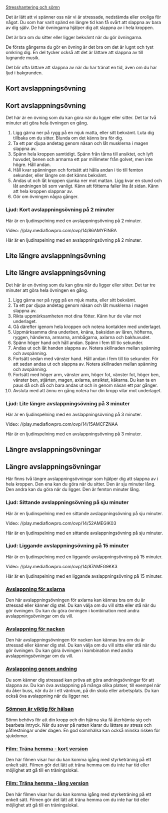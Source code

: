 [Stresshantering och sömn](https://www.1177.se/liv--halsa/stresshantering-och-somn/)

Det är lätt att vi spänner oss när vi är stressade, nedstämda eller oroliga för något. Du som har varit spänd en längre tid kan få svårt att slappna av bara av dig själv. De här övningarna hjälper dig att slappna av i hela kroppen.

Det är bra om du sitter eller ligger bekvämt när du gör övningarna.

De första gångerna du gör en övning är det bra om det är lugnt och tyst omkring dig. En del tycker också att det är lättare att slappna av till lugnande musik.

Det blir ofta lättare att slappna av när du har tränat en tid, även om du har ljud i bakgrunden.

Kort avslappningsövning
-----------------------

Kort avslappningsövning
-----------------------

Det här är en övning som du kan göra när du ligger eller sitter. Det tar två minuter att göra hela övningen en gång.

1.  Ligg gärna ner på rygg på en mjuk matta, eller sitt bekvämt. Luta dig tillbaka om du sitter. Blunda om det känns bra för dig.
2.  Ta ett par djupa andetag genom näsan och låt musklerna i magen slappna av.
3.  Spänn hela kroppen samtidigt. Spänn från tårna till ansiktet, och lyft huvudet, benen och armarna ett par millimeter från golvet, men inte högre. Håll andan.
4.  Håll kvar spänningen och fortsätt att hålla andan i tio till femton sekunder, eller längre om det känns bekvämt.
5.  Andas ut och låt kroppen sjunka ner mot mattan. Ligg kvar en stund och låt andningen bli som vanligt. Känn att fötterna faller lite åt sidan. Känn att hela kroppen slappnar av.
6.  Gör om övningen några gånger.

### Ljud: Kort avslappningsövning på 2 minuter

Här är en ljudinspelning med en avslappningsövning på 2 minuter.

Video: //play.mediaflowpro.com/ovp/14/86AMYFINRA

Här är en ljudinspelning med en avslappningsövning på 2 minuter.

Lite längre avslappningsövning
------------------------------

Lite längre avslappningsövning
------------------------------

Det här är en övning som du kan göra när du ligger eller sitter. Det tar tre minuter att göra hela övningen en gång.

1.  Ligg gärna ner på rygg på en mjuk matta, eller sitt bekvämt.
2.  Ta ett par djupa andetag genom näsan och låt musklerna i magen slappna av.
3.  Rikta uppmärksamheten mot dina fötter. Känn hur de vilar mot underlaget.
4.  Gå därefter igenom hela kroppen och notera kontakten med underlaget.
5.  Uppmärksamma dina underben, knäna, baksidan av låren, höfterna, ryggen, händerna, armarna, armbågarna, axlarna och bakhuvudet.
6.  Spänn höger hand och håll andan. Spänn i fem till tio sekunder.
7.  Andas ut och låt handen slappna av. Notera skillnaden mellan spänning och avspänning.
8.  Fortsätt sedan med vänster hand. Håll andan i fem till tio sekunder. För att sedan andas ut och slappna av. Notera skillnaden mellan spänning och avspänning.
9.  Fortsätt med höger arm, vänster arm, höger fot, vänster fot, höger ben, vänster ben, stjärten, magen, axlarna, ansiktet, käkarna. Du kan ta en paus då och då och bara andas ut och in genom näsan ett par gånger.
10.  Avsluta med att ännu en gång notera hur din kropp vilar mot underlaget.

### Ljud: Lite längre avslappningsövning på 3 minuter

Här är en ljudinspelning med en avslappningsövning på 3 minuter.

Video: //play.mediaflowpro.com/ovp/14/15AMCFZNAA

Här är en ljudinspelning med en avslappningsövning på 3 minuter.

Längre avslappningsövningar
---------------------------

Längre avslappningsövningar
---------------------------

Här finns två längre avslappningsövningar som hjälper dig att slappna av i hela kroppen. Den ena kan du göra när du sitter. Den är sju minuter lång. Den andra kan du göra när du ligger. Den är femton minuter lång.

### Ljud: Sittande avslappningsövning på sju minuter

Här är en ljudinspelning med en sittande avslappningsövning på sju minuter.

Video: //play.mediaflowpro.com/ovp/14/52AMEGIK03

Här är en ljudinspelning med en sittande avslappningsövning på sju minuter.

### Ljud: Liggande avslappningsövning på 15 minuter

Här är en ljudinspelning med en liggande avslappningsövning på 15 minuter.

Video: //play.mediaflowpro.com/ovp/14/87AMEG9KK3

Här är en ljudinspelning med en liggande avslappningsövning på 15 minuter.

### [Avslappning för axlarna](https://www.1177.se/liv--halsa/stresshantering-och-somn/avslappning-for-axlarna/)

Den här avslappningsövningen för axlarna kan kännas bra om du är stressad eller känner dig stel. Du kan välja om du vill sitta eller stå när du gör övningen. Du kan du göra övningen i kombination med andra avslappningsövningar om du vill.

### [Avslappning för nacken](https://www.1177.se/liv--halsa/stresshantering-och-somn/avslappning-for-nacken/)

Den här avslappningsövningen för nacken kan kännas bra om du är stressad eller känner dig stel. Du kan välja om du vill sitta eller stå när du gör övningen. Du kan göra övningen i kombination med andra avslappningsövningar om du vill.

### [Avslappning genom andning](https://www.1177.se/liv--halsa/stresshantering-och-somn/avslappning-genom-andning/)

Du som känner dig stressad kan pröva att göra andningsövningar för att slappna av. Du kan öva avslappning på många olika platser, till exempel när du åker buss, när du är i ett väntrum, på din skola eller arbetsplats. Du kan också öva avslappning när du ligger ner.

### [Sömnen är viktig för hälsan](https://www.1177.se/liv--halsa/stresshantering-och-somn/somnen-ar-viktig-for-din-halsa/)

Sömn behövs för att din kropp och din hjärna ska få återhämta sig och bearbeta intryck. När du sover på natten klarar du lättare av stress och påfrestningar under dagen. En god sömnhälsa kan också minska risken för sjukdomar.

### [Film: Träna hemma - kort version](https://www.1177.se/liv--halsa/fysisk-aktivitet-och-traning/film-trana-hemma-kort-version/)

Den här filmen visar hur du kan komma igång med styrketräning på ett enkelt sätt. Filmen gör det lätt att träna hemma om du inte har tid eller möjlighet att gå till en träningslokal.

### [Film: Träna hemma - lång version](https://www.1177.se/liv--halsa/fysisk-aktivitet-och-traning/film-trana-hemma-lang-version/)

Den här filmen visar hur du kan komma igång med styrketräning på ett enkelt sätt. Filmen gör det lätt att träna hemma om du inte har tid eller möjlighet att gå till en träningslokal.
